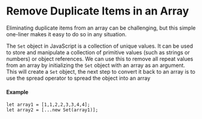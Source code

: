 # Remove Duplicate Items in an Array
Eliminating duplicate items from an array can be challenging, but this simple one-liner makes it easy to do so in any situation.

The `Set` object in JavaScript is a collection of unique values. It can be used to store and manipulate a collection of primitive values (such as strings or numbers) or object references. We can use this to remove all repeat values from an array by initializing the `Set` object with an array as an argument. This will create a `Set` object, the next step to convert it back to an array is to use the spread operator to spread the object into an array

#### Example
```
let array1 = [1,1,2,2,3,3,4,4];
let array2 = [...new Set(array1)];
```